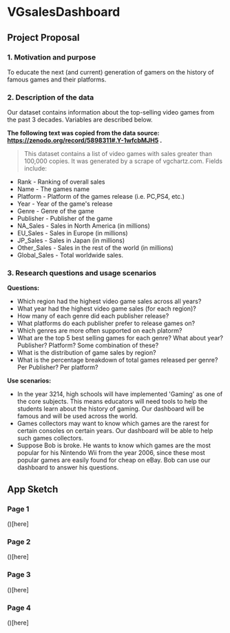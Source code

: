 # VGsalesDashboard

## Project Proposal

### 1. Motivation and purpose

To educate the next (and current) generation of gamers on the history of famous games and their platforms.



### 2. Description of the data

Our dataset contains information about the top-selling video games from the past 3 decades. Variables are described below.

**The following text was copied from the data source: https://zenodo.org/record/5898311#.Y-1wfcbMJH5 .**

> This dataset contains a list of video games with sales greater than 100,000 copies. It was generated by a scrape of vgchartz.com.
Fields include:
* Rank - Ranking of overall sales
* Name - The games name
* Platform - Platform of the games release (i.e. PC,PS4, etc.)
* Year - Year of the game's release
* Genre - Genre of the game
* Publisher - Publisher of the game
* NA_Sales - Sales in North America (in millions)
* EU_Sales - Sales in Europe (in millions)
* JP_Sales - Sales in Japan (in millions)
* Other_Sales - Sales in the rest of the world (in millions)
* Global_Sales - Total worldwide sales.




### 3. Research questions and usage scenarios

**Questions:**

* Which region had the highest video game sales across all years?
* What year had the highest video game sales (for each region)?
* How many of each genre did each publisher release?
* What platforms do each publisher prefer to release games on?
* Which genres are more often supported on each platorm?
* What are the top 5 best selling games for each genre? What about year? Publisher? Platform? Some combination of these?
* What is the distribution of game sales by region?
* What is the percentage breakdown of total games released per genre? Per Publisher? Per platform?



**Use scenarios:**

* In the year 3214, high schools will have implemented 'Gaming' as one of the core subjects. This means educators will need tools to help the students learn about the history of gaming. Our dashboard will be famous and will be used across the world.
* Games collectors may want to know which games are the rarest for certain consoles on certain years. Our dashboard will be able to help such games collectors.
* Suppose Bob is broke. He wants to know which games are the most popular for his Nintendo Wii from the year 2006, since these most popular games are easily found for cheap on eBay. Bob can use our dashboard to answer his questions.





## App Sketch

### Page 1

()[here]


### Page 2

()[here]



### Page 3

()[here]



### Page 4

()[here]
